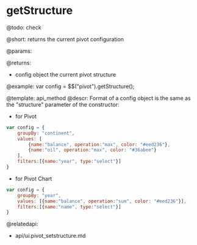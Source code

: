 getStructure
=============

@todo:
	check 

@short:
	returns the current pivot configuration

@params:

@returns:

- config		object 			the current pivot structure



@example:
var config = $$("pivot").getStructure();

@template:	api_method
@descr:
Format of a config object is the same as the "structure" parameter of the constructor:

- for Pivot

~~~js
var config = {
	groupBy: "continent",
	values: [
		{name:"balance", operation:"max", color: "#eed236"},
		{name:"oil", operation:"max", color: "#36abee"}
	],
	filters:[{name:"year", type:"select"}]
}
~~~

- for Pivot Chart

~~~js
var config = {
    groupBy: "year",
    values: [{name:"balance", operation:"sum", color: "#eed236"}],
    filters:[{name:"name", type:"select"}]
}
~~~

@relatedapi:
- api/ui.pivot_setstructure.md
